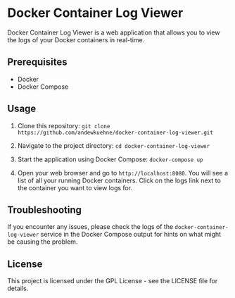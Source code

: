# Docker Container Log Viewer

Docker Container Log Viewer is a web application that allows you to view the logs of your Docker containers in real-time.

## Prerequisites

- Docker
- Docker Compose

## Usage

1. Clone this repository:
`git clone https://github.com/andewkuehne/docker-container-log-viewer.git`


2. Navigate to the project directory:
`cd docker-container-log-viewer`



3. Start the application using Docker Compose:
`docker-compose up`



4. Open your web browser and go to `http://localhost:8080`. You will see a list of all your running Docker containers. Click on the logs link next to the container you want to view logs for.

## Troubleshooting

If you encounter any issues, please check the logs of the `docker-container-log-viewer` service in the Docker Compose output for hints on what might be causing the problem.

## License

This project is licensed under the GPL License - see the LICENSE file for details.
